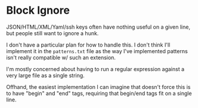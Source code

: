 # Block Ignore

JSON/HTML/XML/Yaml/ssh keys often have nothing useful on a given line, but people still want to ignore a hunk.

I don't have a particular plan for how to handle this. I don't think I'll implement it in the `patterns.txt` file as the way I've implemented patterns isn't really compatible w/ such an extension.

I'm mostly concerned about having to run a regular expression against a very large file as a single string.

Offhand, the easiest implementation I can imagine that doesn't force this is to have "begin" and "end" tags, requiring that begin/end tags fit on a single line.
